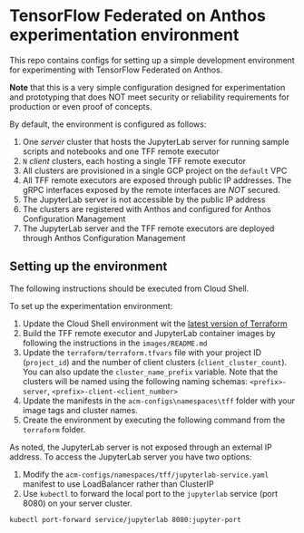 # TensorFlow Federated on Anthos experimentation environment

This repo contains configs for setting up a simple development environment for experimenting with TensorFlow Federated on Anthos. 

**Note** that this is a very simple configuration designed for experimentation and prototyping that does NOT meet security or reliability requirements for production or even proof of concepts.

By default, the environment is configured as follows:

1. One *server* cluster that hosts the JupyterLab server for running sample scripts and notebooks and one TFF remote executor
2. `N` *client* clusters, each hosting a single TFF remote executor
3. All clusters are provisioned in a single GCP project on the `default` VPC
4. All TFF remote executors are exposed through public IP addresses. The gRPC interfaces exposed by the remote interfaces are *NOT* secured.
5. The JupyterLab server is not accessible by the public IP address
6. The clusters are registered with Anthos and configured for Anthos Configuration Management
7. The JupyterLab server and the TFF remote executors are deployed through Anthos Configuration Management


## Setting up the environment

The following instructions should be executed from Cloud Shell.

To set up the experimentation environment:

1. Update the Cloud Shell environment wit the [latest version of Terraform](https://learn.hashicorp.com/tutorials/terraform/install-cli)
2. Build the TFF remote executor and JupyterLab container images by following the instructions in the `images/README.md`
3. Update the `terraform/terraform.tfvars` file with your project ID (`project_id`) and the number of client clusters (`client_cluster_count`). You can also update the `cluster_name_prefix` variable. Note that the clusters will be named using the following naming schemas: `<prefix>-server`, `<prefix>-client-<client_number>`
4. Update the manifests in the `acm-configs\namespaces\tff` folder with your image tags and cluster names.
5. Create the environment by executing the following command from the `terraform` folder.

As noted, the JupyterLab server is not exposed through an external IP address. To access the JupyterLab server you have two options:

1. Modify the `acm-configs/namespaces/tff/jupyterlab-service.yaml` manifest to use LoadBalancer rather than ClusterIP
2. Use `kubectl` to forward the local port to the `jupyterlab` service (port 8080) on your server cluster.

```
kubectl port-forward service/jupyterlab 8080:jupyter-port
```
